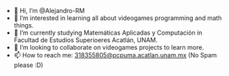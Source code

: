 - 👋 Hi, I’m @Alejandro-RM
- 👀 I’m interested in learning all about videogames programming and math things.
- 🌱 I’m currently studying Matemáticas Aplicadas y Computación in Facultad de Estudios Superioeres Acatlán, UNAM.
- 💞️ I’m looking to collaborate on videogames projects to learn more.
- 📫 How to reach me: 318355805@pcpuma.acatlan.unam.mx (No Spam please :D)

<!---
AlejandroRM1103/AlejandroRM1103 is a ✨ special ✨ repository because its `README.md` (this file) appears on your GitHub profile.
You can click the Preview link to take a look at your changes.
--->
